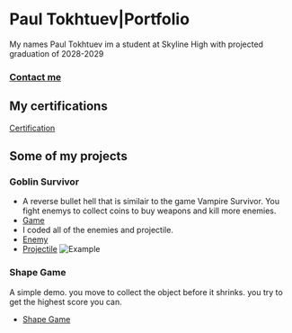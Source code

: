# Paul Tokhtuev|Portfolio
My names Paul Tokhtuev im a student at Skyline High with projected graduation of 2028-2029
### [Contact me](mailto:masterpaul562@gmail.com)
## My certifications 
[Certification](https://github.com/Masterpaul562/PaulTokhtuev-Portfolio/blob/main/Doc/Paul%20Tokhtuev_Game%20Development%20Fundamentals_12132024.pdf)
## Some of my projects
### Goblin Survivor 
* A reverse bullet hell that is similair to the game Vampire Survivor. You fight enemys to collect coins to buy weapons and kill more enemies. 
* [Game](https://github.com/Masterpaul562/gamedevteam3)
* I coded all of the enemies and projectile. 
* [Enemy](https://github.com/Masterpaul562/gamedevteam3/blob/main/src/GoblinSurvivor/Enemy.pde)
* [Projectile](https://github.com/Masterpaul562/gamedevteam3/blob/main/src/GoblinSurvivor/Projectile.pde)
![Example](https://github.com/user-attachments/assets/8130b81b-2845-40ff-9e15-cf82af3bc646)
### Shape Game
A simple demo. you move to collect the object before it shrinks. you try to get the highest score you can.  
* [Shape Game](https://github.com/Masterpaul562/PaulTokhtuev-Portfolio/tree/main/ShapeGame)

